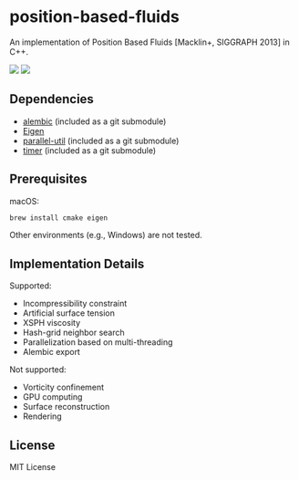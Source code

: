 # position-based-fluids

An implementation of Position Based Fluids [Macklin+, SIGGRAPH 2013] in C++.

![](./docs/sample-1.gif)
![](./docs/sample-2.gif)

## Dependencies

- [alembic](https://github.com/alembic/alembic) (included as a git submodule)
- [Eigen](https://eigen.tuxfamily.org/)
- [parallel-util](https://github.com/yuki-koyama/parallel-util) (included as a git submodule)
- [timer](https://github.com/yuki-koyama/timer) (included as a git submodule)

## Prerequisites

macOS:
```sh
brew install cmake eigen
```

Other environments (e.g., Windows) are not tested.

## Implementation Details

Supported:
- Incompressibility constraint
- Artificial surface tension
- XSPH viscosity
- Hash-grid neighbor search
- Parallelization based on multi-threading
- Alembic export

Not supported:
- Vorticity confinement
- GPU computing
- Surface reconstruction
- Rendering

## License

MIT License
